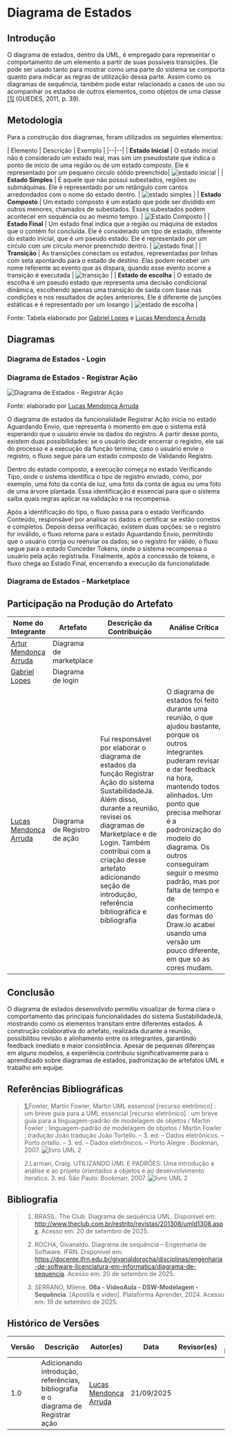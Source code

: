 # Diagrama de Estados

## Introdução

O diagrama de estados, dentro da UML, é empregado para representar o comportamento de um elemento a partir de suas possíveis transições. Ele pode ser usado tanto para mostrar como uma parte do sistema se comporta quanto para indicar as regras de utilização dessa parte. Assim como os diagramas de sequência, também pode estar relacionado a casos de uso ou acompanhar os estados de outros elementos, como objetos de uma classe <a id="anchor_1" href=#FRM1> [1]</a> (GUEDES, 2011, p. 39).

## Metodologia


Para a construção dos diagramas, foram utilizados os seguintes elementos:

| Elemento | Descrição | Exemplo |
|--|--|
| **Estado Inicial** | O estado inicial não é considerado um estado real, mas sim um pseudostate que indica o ponto de início de uma região ou de um estado composto. Ele é representado por um pequeno círculo sólido preenchido| ![estado inicial](../assets/Diagramas/Estados/EstadoInicial.png) |
| **Estado Simples** | É aquele que não possui subestados, regiões ou submáquinas. Ele é representado por um retângulo com cantos arredondados com o nome do estado dentro. | ![estado simples](../assets/Diagramas/Estados/EstadoSimples.png) |
| **Estado Composto** | Um estado composto é um estado que pode ser dividido em outros menores, chamados de subestados. Esses subestados podem acontecer em sequência ou ao mesmo tempo. | ![Estado Composto](../assets/Diagramas/Estados/EstadoComposto.png) |
| **Estado Final** | Um estado final indica que a região ou máquina de estados que o contém foi concluída. Ele é considerado um tipo de estado, diferente do estado inicial, que é um pseudo estado. Ele é representado por um círculo com um círculo menor preenchido dentro. | ![estado final](../assets/Diagramas/Estados/EstadoFinal.png) |
| **Transição** | As transições conectam os estados, representadas por linhas com seta apontando para o estado de destino. Elas podem receber um nome referente ao evento que as dispara, quando esse evento ocorre a transição é executada | ![transição](../assets/Diagramas/Estados/Transicao.png) |
| **Estado de escolha** | O estado de escolha é um pseudo estado que representa uma decisão condicional dinâmica, escolhendo apenas uma transição de saída com base nas condições e nos resultados de ações anteriores. Ele é diferente de junções estáticas e é representado por um losango | ![estado de escolha](../assets/Diagramas/Estados/EstadoEscolha.png) |

Fonte: Tabela elaborado por [Gabriel Lopes](https://github.com/BrzGab) e [Lucas Mendonça Arruda](https://github.com/lucasarruda9)


## Diagramas

### Diagrama de Estados - Login

### Diagrama de Estados - Registrar Ação

![Diagrama de Estados - Registrar Ação](../assets/Diagramas/Estados/Registrar_acao.png)

Fonte: elaborado por [Lucas Mendonça Arruda](https://github.com/lucasarruda9)



O diagrama de estados da funcionalidade Registrar Ação inicia no estado Aguardando Envio, que representa o momento em que o sistema está esperando que o usuário envie os dados do registro. A partir desse ponto, existem duas possibilidades: se o usuário decidir encerrar o registro, ele sai do processo e a execução da função termina; caso o usuário envie o registro, o fluxo segue para um estado composto de Validando Registro.

Dentro do estado composto, a execução começa no estado Verificando Tipo, onde o sistema identifica o tipo de registro enviado, como, por exemplo, uma foto da conta de luz, uma foto da conta de água ou uma foto de uma árvore plantada. Essa identificação é essencial para que o sistema saiba quais regras aplicar na validação e na recompensa.

Após a identificação do tipo, o fluxo passa para o estado Verificando Conteúdo, responsável por analisar os dados e certificar se estão corretos e completos. Depois dessa verificação, existem duas opções: se o registro for inválido, o fluxo retorna para o estado Aguardando Envio, permitindo que o usuário corrija ou reenviar os dados; se o registro for válido, o fluxo segue para o estado Conceder Tokens, onde o sistema recompensa o usuário pela ação registrada. Finalmente, após a concessão de tokens, o fluxo chega ao Estado Final, encerrando a execução da funcionalidade.

### Diagrama de Estados - Marketplace

## Participação na Produção do Artefato

| Nome do Integrante | Artefato | Descrição da Contribuição | Análise Crítica |
|--------------------|----------|---------------------------|-----------------|
| [Artur Mendonça Arruda](https://github.com/ArtyMend07) | Diagrama de marketplace |  | |
| [Gabriel Lopes](https://github.com/BrzGab) | Diagrama de login |  | |
| [Lucas Mendonça Arruda](https://github.com/lucasarruda9) | Diagrama de Registro de ação | Fui responsável por elaborar o diagrama de estados da função Registrar Ação do sistema SustabilidadeJá. Além disso, durante a reunião, revisei os diagramas de Marketplace e de Login. Também contribui com a criação desse artefato adicionando seção de introdução, referência bibliográfica e bibliografia | O diagrama de estados foi feito durante uma reunião, o que ajudou bastante, porque os outros integrantes puderam revisar e dar feedback na hora, mantendo todos alinhados. Um ponto que precisa melhorar é a padronização do modelo do diagrama. Os outros conseguiram seguir o mesmo padrão, mas por falta de tempo e de conhecimento das formas do Draw.io acabei usando uma versão um pouco diferente, em que só as cores mudam. |

## Conclusão
O diagrama de estados desenvolvido permitiu visualizar de forma clara o comportamento das principais funcionalidades do sistema SustabilidadeJá, mostrando como os elementos transitam entre diferentes estados. A construção colaborativa do artefato, realizada durante a reunião, possibilitou revisão e alinhamento entre os integrantes, garantindo feedback imediato e maior consistência. Apesar de pequenas diferenças em alguns modelos, a experiência contribuiu significativamente para o aprendizado sobre diagramas de estados, padronização de artefatos UML e trabalho em equipe.

## Referências Bibliográficas

> <a id="FRM1" href="#anchor_1">1.</a>Fowler, Martin Fowler, Martin
UML essencial [recurso eletrônico] : um breve guia para a UML essencial [recurso eletrônico] : um breve guia para a
linguagem-padrão de modelagem de objetos / Martin Fowler ; linguagem-padrão de modelagem de objetos / Martin Fowler ;
tradução João tradução João Tortello. – 3. ed. – Dados eletrônicos. – Porto ortello. – 3. ed. – Dados eletrônicos. – Porto
Alegre : Bookman, 2007.
![livro UML 2](../assets/diagrama_sequencia/ref1.png)

> 2.</a>Larman, Craig. UTILIZANDO UML E PADRÕES: Uma introdução a análise e ao projeto orientados a objetos e ao desenvolvimento iteratico. 3. ed. São Paulo: Bookman, 2007.
![livro UML 2](../assets/diagrama_sequencia/ref2.png)

## Bibliografia

> 1. BRASIL. The Club. Diagrama de sequência UML. Disponível em: <http://www.theclub.com.br/restrito/revistas/201308/umld1308.aspx>. Acesso em: 20 de setembro de 2025.
>
> 2. ROCHA, Givanaldo. Diagrama de sequência – Engenharia de Software. IFRN. Disponível em: <https://docente.ifrn.edu.br/givanaldorocha/disciplinas/engenharia-de-software-licenciatura-em-informatica/diagrama-de-sequencia>. Acesso em: 20 de setembro de 2025.
>
> 3. SERRANO, Milene. **06a - VideoAula - DSW-Modelagem - Sequência**. [Apostila e vídeo]. Plataforma Aprender, 2024. Acesso em: 19 de setembro de 2025.


## Histórico de Versões

| Versão | Descrição                            | Autor(es)                                                                                         | Data       | Revisor(es)                                                                                                 | Data de Revisão |
| ------ | ------------------------------------ | ------------------------------------------------------------------------------------------------- | ---------- | ----------------------------------------------------------------------------------------------------------- | --------- |
| 1.0    | Adicionando introdução, referências, bibliografia e o diagrama de Registrar ação |  [Lucas Mendonça Arruda](https://github.com/lucasarruda9) | 21/09/2025 |  | |